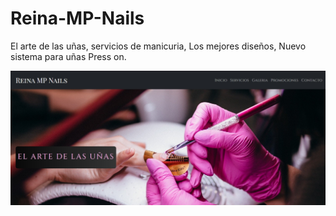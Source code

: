 # Reina-MP-Nails

El arte de las uñas, servicios de manicuria, Los mejores diseños, Nuevo sistema para uñas  Press on.

![](https://github.com/mauromp21/Reina-MP-Nails/blob/main/imagenes/index/cover.jpg)

